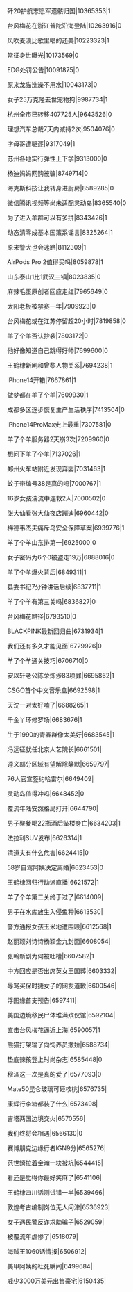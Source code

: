 歼20护航志愿军遗骸归国|10365353|1

台风梅花在浙江普陀沿海登陆|10263916|0

风吹麦浪比歌里唱的还美|10223323|1

常征身世曝光|10173569|0

EDG处罚公告|10091875|0

原来龙猫洗澡不用水|10043173|0

女子25万克隆去世宠物狗|9987734|1

杭州全市已转移407725人|9643526|0

理想汽车总裁7天内减持2次|9504076|0

字母哥遭驱逐|9317049|1

苏州各地实行弹性上下学|9313000|0

杨迪妈妈网购被骗|8749714|0

海克斯科技让我转身进厨房|8589285|0

微信腾讯视频等尚未适配灵动岛|8365540|0

为了进入羊群可以有多拼|8343426|1

动态清零成基本国策系谣言|8325264|1

原来警犬也会迷路|8112309|1

AirPods Pro 2值得买吗|8059878|1

山东泰山1比1武汉三镇|8023835|0

麻辣毛蛋原创者回应走红|7965649|0

太阳老板被禁赛一年|7909923|0

台风梅花或在江苏停留超20小时|7819858|0

羊了个羊否认抄袭|7803172|0

他好像知道自己跳得好帅|7699600|0

王鹤棣新剧和曾黎人物关系|7694238|1

iPhone14开箱|7667861|1

做梦都在羊了个羊|7609930|1

成都多区逐步恢复生产生活秩序|7413504|0

iPhone14ProMax史上最重|7307581|0

羊了个羊服务器2天崩3次|7209960|0

想问下羊了个羊|7137026|1

郑州火车站附近发现弃婴|7031463|1

蚊子带编号38是真的吗|7000767|1

16岁女孩湍流中连救2人|7000502|0

张大仙看张大仙夜店蹦迪|6960442|0

梅德韦杰夫痛斥乌安全保障草案|6939776|1

羊了个羊山东排第一|6925000|0

女子密码为6个0被盗走19万|6888016|0

羊了个羊爆火背后|6849311|1

县委书记7分钟讲话后续|6837711|1

羊了个羊有第三关吗|6836827|0

台风梅花路径|6793510|0

BLACKPINK最新回归曲|6731934|1

我们还有多久才能见面|6729926|0

羊了个羊通关技巧|6706710|0

安以轩老公陈荣炼涉83项罪|6695862|1

CSGO首个中文音乐盒|6692598|1

天沈一对太好嗑了|6688265|1

千金丫环修罗场|6683676|1

生于1990的青春群像太美好|6683545|1

冯远征就任北京人艺院长|6661501|

遵义部分区域有望解除静默|6659797|

76人官宣签约哈雷尔|6649409|

灵动岛值得冲吗|6648452|0

覆流年陆安然格局打开|6644790|

男子聚餐喝22瓶酒后坠楼身亡|6634203|1

法拉利SUV发布|6626314|1

清道夫有什么危害|6624415|0

58岁自驾阿姨决定离婚|6623453|0

王鹤棣回归行动派直播|6621572|1

羊了个羊第二关终于过了|6614009|

男子在水库放生入侵鱼种|6613530|

警方通报女孩玉米地遭围殴|6612568|1

赵丽颖刘诗诗杨颖金九封面|6608054|

张翰新剧为何被吐槽|6607582|1

中方回应是否出席英女王国葬|6603332|

辱骂买保时捷女子的网友道歉|6600546|

浮图缘首支预告|6597411|

美国边境移民尸体堆满殡仪馆|6592104|

直击台风梅花逼近上海|6590057|1

熊猫打架输了向饲养员撒娇|6588734|

垫底辣孩登上时尚杂志|6585448|0

穆泽这一次是真的爱了|6577093|0

Mate50昆仑玻璃可砸核桃|6576735|

康辉行李箱都装了什么|6573498|

吉塔两国边境交火|6570556|

我们终将会相遇|6566130|0

赛博朋克边缘行者IGN9分|6565276|

范世錡拉着金瀚一块被坑|6544415|

看还是觉得你最好笑麻了|6541106|

王鹤棣四川话测试错一半|6539466|

敦煌考古编制岗位无人问津|6536923|

女子遇民警反诈求助骗子|6529059|

被覆流年虐惨了|6518079|

海贼王1060话情报|6506912|

美甲阿姨的社死瞬间|6499684|

威少3000万美元出售豪宅|6150435|

